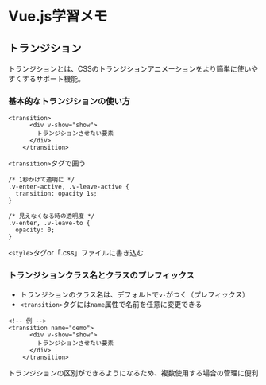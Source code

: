 # Vue.js学習メモ
## トランジション
トランジションとは、CSSのトランジションアニメーションをより簡単に使いやすくするサポート機能。
### 基本的なトランジションの使い方
```
<transition>
      <div v-show="show">
        トランジションさせたい要素
      </div>
    </transition>
```
```<transition>```タグで囲う

```
/* 1秒かけて透明に */
.v-enter-active, .v-leave-active {
  transition: opacity 1s;
}

/* 見えなくなる時の透明度 */
.v-enter, .v-leave-to {
  opacity: 0;
}
```
```<style>```タグor「.css」ファイルに書き込む
### トランジションクラス名とクラスのプレフィックス
- トランジションのクラス名は、デフォルトで```v-```がつく（プレフィックス）
- ```<transition>```タグには```name```属性で名前を任意に変更できる
```
<!-- 例 -->
<transition name="demo">
      <div v-show="show">
        トランジションさせたい要素
      </div>
    </transition>
```
トランジションの区別ができるようになるため、複数使用する場合の管理に便利
